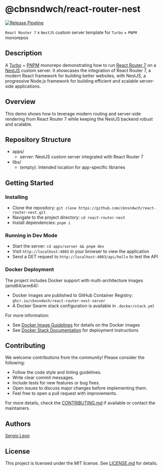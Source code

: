 # @cbnsndwch/react-router-nest

[![Release Pipeline](https://github.com/cbnsndwch/react-router-nest/actions/workflows/release-tag.yml/badge.svg)](https://github.com/cbnsndwch/react-router-nest/actions/workflows/release-tag.yml)

`React Router 7` x `NestJS` custom server template for `Turbo` + `PNPM` monorepos

## Description

A [Turbo] + [PNPM] monorepo demonstrating how to run [React Router 7] on a [NestJS] custom server. It showcases the integration of React Router 7, a modern React framework for building better websites, with NestJS, a progressive Node.js framework for building efficient and scalable server-side applications.

## Overview

This demo shows how to leverage modern routing and server-side rendering from React Router 7 while keeping the NestJS backend robust and scalable.


## Repository Structure

- apps/
    - server: NestJS custom server integrated with React Router 7
- libs/
    - (empty): Intended location for app-specific libraries

## Getting Started

### Installing

- Clone the repository: `git clone https://github.com/cbnsndwch/react-router-nest.git`
- Navigate to the project directory: `cd react-router-nest`
- Install dependencies: `pnpm i`

### Running in Dev Mode

- Start the server: `cd apps/server && pnpm dev`
- Visit `http://localhost:4003` in your browser to view the application
- Send a GET request to `http://localhost:4003/api/hello` to test the API

### Docker Deployment

The project includes Docker support with multi-architecture images (amd64/arm64):

- Docker images are published to GitHub Container Registry: `ghcr.io/cbnsndwch/react-router-nest-server`
- A Docker Swarm stack configuration is available in `.docker/stack.yml`

For more information:
- See [Docker Image Guidelines](docs/DOCKER.md) for details on the Docker images
- See [Docker Stack Documentation](.docker/README.md) for deployment instructions

## Contributing

We welcome contributions from the community! Please consider the following:
- Follow the code style and linting guidelines.
- Write clear commit messages.
- Include tests for new features or bug fixes.
- Open issues to discuss major changes before implementing them.
- Feel free to open a pull request with improvements.

For more details, check the [CONTRIBUTING.md](CONTRIBUTING.md) if available or contact the maintainers.

## Authors

[Sergio Leon](https://cbnsndwch.io)

## License

This project is licensed under the MIT license. See [LICENSE.md](LICENSE.md) for details.

[React Router 7]: https://reactrouter.com/home
[Turbo]: https://turbo.build/docs
[PNPM]: https://pnpm.io/
[NestJS]: https://docs.nestjs.com/
